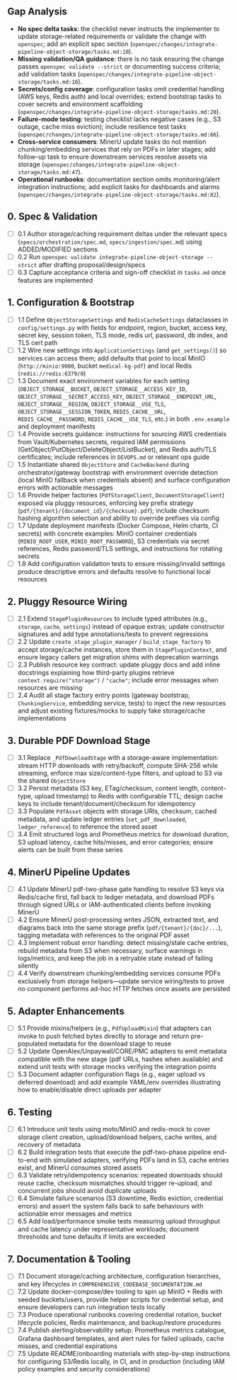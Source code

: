 ## Gap Analysis

- **No spec delta tasks**: the checklist never instructs the implementer to update storage-related requirements or validate the change with `openspec`; add an explicit spec section (`openspec/changes/integrate-pipeline-object-storage/tasks.md:10`).
- **Missing validation/QA guidance**: there is no task ensuring the change passes `openspec validate --strict` or documenting success criteria; add validation tasks (`openspec/changes/integrate-pipeline-object-storage/tasks.md:16`).
- **Secrets/config coverage**: configuration tasks omit credential handling (AWS keys, Redis auth) and local overrides; extend bootstrap tasks to cover secrets and environment scaffolding (`openspec/changes/integrate-pipeline-object-storage/tasks.md:28`).
- **Failure-mode testing**: testing checklist lacks negative cases (e.g., S3 outage, cache miss eviction); include resilience test tasks (`openspec/changes/integrate-pipeline-object-storage/tasks.md:66`).
- **Cross-service consumers**: MinerU update tasks do not mention chunking/embedding services that rely on PDFs in later stages; add follow-up task to ensure downstream services resolve assets via storage (`openspec/changes/integrate-pipeline-object-storage/tasks.md:47`).
- **Operational runbooks**: documentation section omits monitoring/alert integration instructions; add explicit tasks for dashboards and alarms (`openspec/changes/integrate-pipeline-object-storage/tasks.md:82`).

## 0. Spec & Validation

- [ ] 0.1 Author storage/caching requirement deltas under the relevant specs (`specs/orchestration/spec.md`, `specs/ingestion/spec.md`) using ADDED/MODIFIED sections
- [ ] 0.2 Run `openspec validate integrate-pipeline-object-storage --strict` after drafting proposal/design/specs
- [ ] 0.3 Capture acceptance criteria and sign-off checklist in `tasks.md` once features are implemented

## 1. Configuration & Bootstrap

- [ ] 1.1 Define `ObjectStorageSettings` and `RedisCacheSettings` dataclasses in `config/settings.py` with fields for endpoint, region, bucket, access key, secret key, session token, TLS mode, redis url, password, db index, and TLS cert path
- [ ] 1.2 Wire new settings into `ApplicationSettings` (and `get_settings()`) so services can access them; add defaults that point to local MinIO (`http://minio:9000`, bucket `medical-kg-pdf`) and local Redis (`redis://redis:6379/0`)
- [ ] 1.3 Document exact environment variables for each setting (`OBJECT_STORAGE__BUCKET`, `OBJECT_STORAGE__ACCESS_KEY_ID`, `OBJECT_STORAGE__SECRET_ACCESS_KEY`, `OBJECT_STORAGE__ENDPOINT_URL`, `OBJECT_STORAGE__REGION`, `OBJECT_STORAGE__USE_TLS`, `OBJECT_STORAGE__SESSION_TOKEN`, `REDIS_CACHE__URL`, `REDIS_CACHE__PASSWORD`, `REDIS_CACHE__USE_TLS`, etc.) in both `.env.example` and deployment manifests
- [ ] 1.4 Provide secrets guidance: instructions for sourcing AWS credentials from Vault/Kubernetes secrets, required IAM permissions (GetObject/PutObject/DeleteObject/ListBucket), and Redis auth/TLS certificates; include references in `DEVOPS.md` or relevant ops guide
- [ ] 1.5 Instantiate shared `ObjectStore` and `CacheBackend` during orchestrator/gateway bootstrap with environment override detection (local MinIO fallback when credentials absent) and surface configuration errors with actionable messages
- [ ] 1.6 Provide helper factories (`PdfStorageClient`, `DocumentStorageClient`) exposed via pluggy resources, enforcing key prefix strategy (`pdf/{tenant}/{document_id}/{checksum}.pdf`); include checksum hashing algorithm selection and ability to override prefixes via config
- [ ] 1.7 Update deployment manifests (Docker Compose, Helm charts, CI secrets) with concrete examples: MinIO container credentials (`MINIO_ROOT_USER`, `MINIO_ROOT_PASSWORD`), S3 credentials via secret references, Redis password/TLS settings, and instructions for rotating secrets
- [ ] 1.8 Add configuration validation tests to ensure missing/invalid settings produce descriptive errors and defaults resolve to functional local resources

## 2. Pluggy Resource Wiring

- [ ] 2.1 Extend `StagePluginResources` to include typed attributes (e.g., `storage`, `cache`, `settings`) instead of opaque extras; update constructor signatures and add type annotations/tests to prevent regressions
- [ ] 2.2 Update `create_stage_plugin_manager` / `build_stage_factory` to accept storage/cache instances, store them in `StagePluginContext`, and ensure legacy callers get migration shims with deprecation warnings
- [ ] 2.3 Publish resource key contract: update pluggy docs and add inline docstrings explaining how third-party plugins retrieve `context.require("storage")` / `"cache"`; include error messages when resources are missing
- [ ] 2.4 Audit all stage factory entry points (gateway bootstrap, `ChunkingService`, embedding service, tests) to inject the new resources and adjust existing fixtures/mocks to supply fake storage/cache implementations

## 3. Durable PDF Download Stage

- [ ] 3.1 Replace `_PdfDownloadStage` with a storage-aware implementation: stream HTTP downloads with retry/backoff, compute SHA-256 while streaming, enforce max size/content-type filters, and upload to S3 via the shared `ObjectStore`
- [ ] 3.2 Persist metadata (S3 key, ETag/checksum, content length, content-type, upload timestamp) to Redis with configurable TTL; design cache keys to include tenant/document/checksum for idempotency
- [ ] 3.3 Populate `PdfAsset` objects with storage URIs, checksum, cached metadata, and update ledger entries (`set_pdf_downloaded`, `ledger_reference`) to reference the stored asset
- [ ] 3.4 Emit structured logs and Prometheus metrics for download duration, S3 upload latency, cache hits/misses, and error categories; ensure alerts can be built from these series

## 4. MinerU Pipeline Updates

- [ ] 4.1 Update MinerU pdf-two-phase gate handling to resolve S3 keys via Redis/cache first, fall back to ledger metadata, and download PDFs through signed URLs or IAM-authenticated clients before invoking MinerU
- [ ] 4.2 Ensure MinerU post-processing writes JSON, extracted text, and diagrams back into the same storage prefix (`pdf/{tenant}/{doc}/...`), tagging metadata with references to the original PDF asset
- [ ] 4.3 Implement robust error handling: detect missing/stale cache entries, rebuild metadata from S3 when necessary, surface warnings in logs/metrics, and keep the job in a retryable state instead of failing silently
- [ ] 4.4 Verify downstream chunking/embedding services consume PDFs exclusively from storage helpers—update service wiring/tests to prove no component performs ad-hoc HTTP fetches once assets are persisted

## 5. Adapter Enhancements

- [ ] 5.1 Provide mixins/helpers (e.g., `PdfUploadMixin`) that adapters can invoke to push fetched bytes directly to storage and return pre-populated metadata for the download stage to reuse
- [ ] 5.2 Update OpenAlex/Unpaywall/CORE/PMC adapters to emit metadata compatible with the new stage (pdf URLs, hashes when available) and extend unit tests with storage mocks verifying the integration points
- [ ] 5.3 Document adapter configuration flags (e.g., eager upload vs deferred download) and add example YAML/env overrides illustrating how to enable/disable direct uploads per adapter

## 6. Testing

- [ ] 6.1 Introduce unit tests using moto/MinIO and redis-mock to cover storage client creation, upload/download helpers, cache writes, and recovery of metadata
- [ ] 6.2 Build integration tests that execute the pdf-two-phase pipeline end-to-end with simulated adapters, verifying PDFs land in S3, cache entries exist, and MinerU consumes stored assets
- [ ] 6.3 Validate retry/idempotency scenarios: repeated downloads should reuse cache, checksum mismatches should trigger re-upload, and concurrent jobs should avoid duplicate uploads
- [ ] 6.4 Simulate failure scenarios (S3 downtime, Redis eviction, credential errors) and assert the system falls back to safe behaviours with actionable error messages and metrics
- [ ] 6.5 Add load/performance smoke tests measuring upload throughput and cache latency under representative workloads; document thresholds and tune defaults if limits are exceeded

## 7. Documentation & Tooling

- [ ] 7.1 Document storage/caching architecture, configuration hierarchies, and key lifecycles in `COMPREHENSIVE_CODEBASE_DOCUMENTATION.md`
- [ ] 7.2 Update docker-compose/dev tooling to spin up MinIO + Redis with seeded buckets/users, provide helper scripts for credential setup, and ensure developers can run integration tests locally
- [ ] 7.3 Produce operational runbooks covering credential rotation, bucket lifecycle policies, Redis maintenance, and backup/restore procedures
- [ ] 7.4 Publish alerting/observability setup: Prometheus metrics catalogue, Grafana dashboard templates, and alert rules for failed uploads, cache misses, and credential expirations
- [ ] 7.5 Update README/onboarding materials with step-by-step instructions for configuring S3/Redis locally, in CI, and in production (including IAM policy examples and security considerations)
